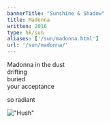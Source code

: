 ```yaml
---
bannerTitle: "Sunshine & Shadow" 
title: Madonna
written: 2016
type: hk/sun
aliases: ['/sun/madonna.html']
url: '/sun/madonna/'
---
```


Madonna in the dust  
drifting  
buried  
your acceptance  
 
so radiant

!["Hush"](/images/bucket/Hush.gif "Hush")
